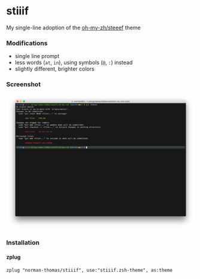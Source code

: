 # stiiif
My single-line adoption of the [oh-my-zh/steeef](https://github.com/robbyrussell/oh-my-zsh/blob/master/themes/steeef.zsh-theme) theme

### Modifications

- single line prompt
- less words (`at`, `in`), using symbols (`@`, `:`) instead
- slightly different, brighter colors


### Screenshot

![Screenshot of prompt](screenshot.png)


### Installation

#### zplug

```
zplug "norman-thomas/stiiif", use:"stiiif.zsh-theme", as:theme
```

